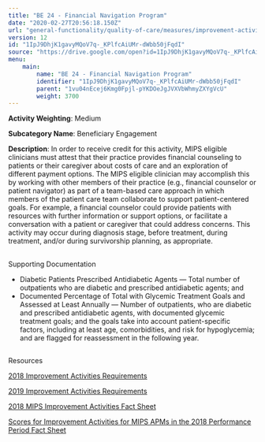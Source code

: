 ```yaml
---
title: "BE 24 - Financial Navigation Program"
date: "2020-02-27T20:56:18.150Z"
url: "general-functionality/quality-of-care/measures/improvement-activities-measures/2019-improvement-activities/be-24-financial-navigation-program.html"
version: 12
id: "1IpJ9DhjK1gavyMQoV7q-_KPlfcAiUMr-dWbb50jFqdI"
source: "https://drive.google.com/open?id=1IpJ9DhjK1gavyMQoV7q-_KPlfcAiUMr-dWbb50jFqdI"
menu:
    main:
        name: "BE 24 - Financial Navigation Program"
        identifier: "1IpJ9DhjK1gavyMQoV7q-_KPlfcAiUMr-dWbb50jFqdI"
        parent: "1vu04nEcej6Kmg0Fpjl-pYKDOeJgJVXVbWhmyZXYgVcU"
        weight: 3700
---
```









**Activity Weighting**: Medium

**Subcategory Name**: Beneficiary Engagement

**Description**: In order to receive credit for this activity, MIPS eligible clinicians must attest that their practice provides financial counseling to patients or their caregiver about costs of care and an exploration of different payment options. The MIPS eligible clinician may accomplish this by working with other members of their practice (e.g., financial counselor or patient navigator) as part of a team-based care approach in which members of the patient care team collaborate to support patient-centered goals. For example, a financial counselor could provide patients with resources with further information or support options, or facilitate a conversation with a patient or caregiver that could address concerns. This activity may occur during diagnosis stage, before treatment, during treatment, and/or during survivorship planning, as appropriate.







## 

Supporting Documentation

* Diabetic Patients Prescribed Antidiabetic Agents — Total number of outpatients who are diabetic and prescribed antidiabetic agents; and
* Documented Percentage of Total with Glycemic Treatment Goals and Assessed at Least Annually — Number of outpatients, who are diabetic and prescribed antidiabetic agents, with documented glycemic treatment goals; and the goals take into account patient-specific factors, including at least age, comorbidities, and risk for hypoglycemia; and are flagged for reassessment in the following year.







## 

Resources

[2018 Improvement Activities Requirements](https://qpp.cms.gov/mips/improvement-activities?py=2018)

[2019 Improvement Activities Requirements](https://qpp.cms.gov/mips/improvement-activities?py=2019)

[2018 MIPS Improvement Activities Fact Sheet](https://qpp.cms.gov/resource/2018%20MIPS%20Improvement%20Activities%20Fact%20Sheet)

[Scores for Improvement Activities for MIPS APMs in the 2018 Performance Period Fact Sheet](https://qpp.cms.gov/resource/2018%20MIPS%20APMs%20improvement%20Activities%20scores%20fact%20sheet)

